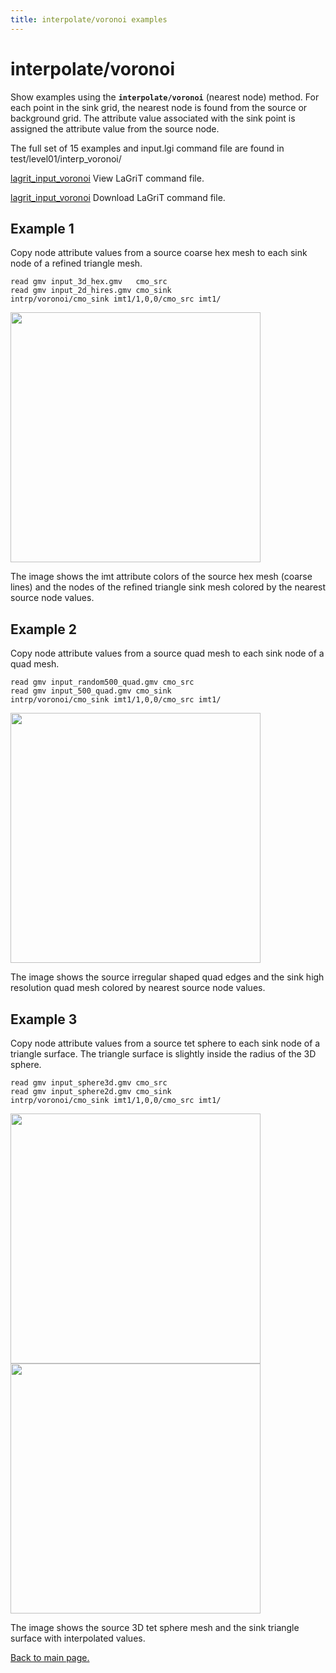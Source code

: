 ```yaml
---
title: interpolate/voronoi examples
---
```


# interpolate/voronoi

Show examples using the **`interpolate/voronoi`** (nearest node) method. For each point in the sink grid, the nearest node is found from the source or background grid. The attribute value associated with the sink point is assigned the attribute value from the source node. 

The full set of 15 examples and input.lgi command file are found in test/level01/interp_voronoi/
 
[lagrit_input_voronoi](lagrit_input_voronoi.md) View LaGriT command file.
 
[lagrit_input_voronoi](demos/input/lagrit_input_voronoi.txt) Download LaGriT command file.



## Example 1

Copy node attribute values from a source coarse hex mesh to each sink node of a refined triangle mesh. 

```
read gmv input_3d_hex.gmv   cmo_src
read gmv input_2d_hires.gmv cmo_sink
intrp/voronoi/cmo_sink imt1/1,0,0/cmo_src imt1/
```
<img width="400" src="https://lanl.github.io/LaGriT/assets/images/vor1.gif">

The image shows the imt attribute colors of the source hex mesh (coarse lines) and the nodes of the refined triangle sink mesh colored by the nearest source node values.

## Example 2

Copy node attribute values from a source quad mesh to each sink node of a quad mesh.

```
read gmv input_random500_quad.gmv cmo_src
read gmv input_500_quad.gmv cmo_sink
intrp/voronoi/cmo_sink imt1/1,0,0/cmo_src imt1/
```
<img width="400" src="https://lanl.github.io/LaGriT/assets/images/vor_rand.gif">

The image shows the source irregular shaped quad edges and the sink high resolution quad mesh colored by nearest source node values.
 

## Example 3

Copy node attribute values from a source tet sphere to each sink node of a triangle surface.
The triangle surface is slightly inside the radius of the 3D sphere.

```
read gmv input_sphere3d.gmv cmo_src
read gmv input_sphere2d.gmv cmo_sink
intrp/voronoi/cmo_sink imt1/1,0,0/cmo_src imt1/
```
<img width="400" src="https://lanl.github.io/LaGriT/assets/images/vor_sphere_src.gif"> <img width="400" src="https://lanl.github.io/LaGriT/assets/images/vor_sphere_cut.gif">

The image shows the source 3D tet sphere mesh and the sink triangle surface with interpolated values.




[Back to main page.](commands/main_interpolate.md)

